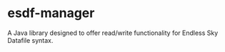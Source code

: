# esdf-manager
A Java library designed to offer read/write functionality for Endless Sky Datafile syntax.
